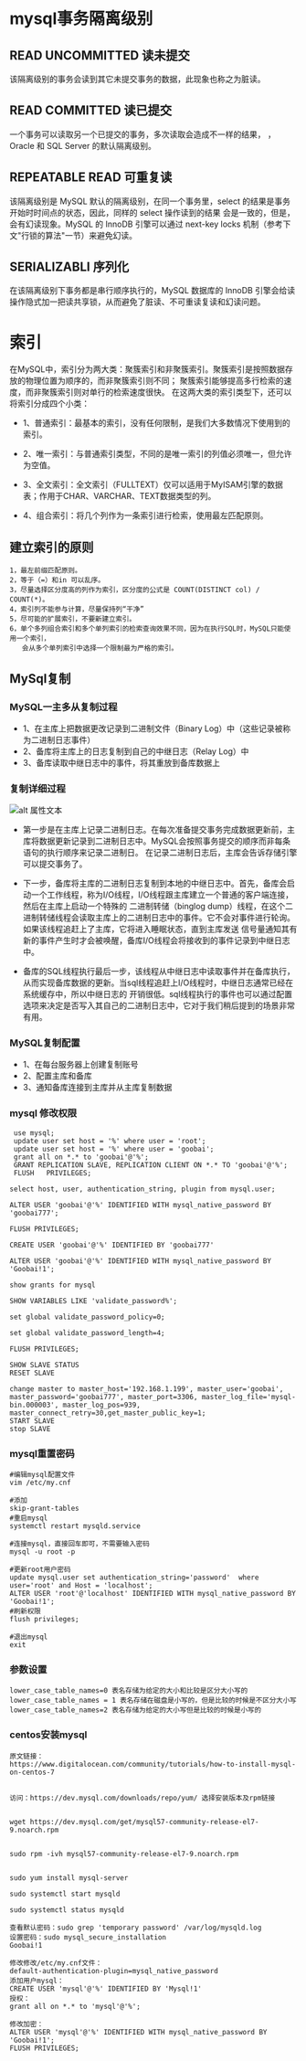 # mysql事务隔离级别

## READ UNCOMMITTED 读未提交

该隔离级别的事务会读到其它未提交事务的数据，此现象也称之为脏读。

## READ COMMITTED 读已提交

一个事务可以读取另一个已提交的事务，多次读取会造成不一样的结果，
，Oracle 和 SQL Server 的默认隔离级别。

## REPEATABLE READ 可重复读

该隔离级别是 MySQL 默认的隔离级别，在同一个事务里，select 的结果是事务开始时时间点的状态，因此，同样的 select 操作读到的结果
会是一致的，但是，会有幻读现象。MySQL 的 InnoDB 引擎可以通过 next-key locks 机制（参考下文"行锁的算法"一节）来避免幻读。

## SERIALIZABLI 序列化

在该隔离级别下事务都是串行顺序执行的，MySQL 数据库的 InnoDB 引擎会给读操作隐式加一把读共享锁，从而避免了脏读、不可重读复读和幻读问题。


# 索引
在MySQL中，索引分为两大类：聚簇索引和非聚簇索引。聚簇索引是按照数据存放的物理位置为顺序的，而非聚簇索引则不同；
聚簇索引能够提高多行检索的速度，而非聚簇索引则对单行的检索速度很快。
在这两大类的索引类型下，还可以将索引分成四个小类：

- 1、普通索引：最基本的索引，没有任何限制，是我们大多数情况下使用到的索引。

- 2、唯一索引：与普通索引类型，不同的是唯一索引的列值必须唯一，但允许为空值。

- 3、全文索引：全文索引（FULLTEXT）仅可以适用于MyISAM引擎的数据表；作用于CHAR、VARCHAR、TEXT数据类型的列。

- 4、组合索引：将几个列作为一条索引进行检索，使用最左匹配原则。

## 建立索引的原则
```text
1，最左前缀匹配原则。
2，等于（=）和in 可以乱序。
3，尽量选择区分度高的列作为索引，区分度的公式是 COUNT(DISTINCT col) / COUNT(*)。
4，索引列不能参与计算，尽量保持列“干净”
5，尽可能的扩展索引，不要新建立索引。
6，单个多列组合索引和多个单列索引的检索查询效果不同，因为在执行SQL时，MySQL只能使用一个索引，
   会从多个单列索引中选择一个限制最为严格的索引。
```

## MySql复制

### MySQL一主多从复制过程

- 1、在主库上把数据更改记录到二进制文件（Binary Log）中（这些记录被称为二进制日志事件）
- 2、备库将主库上的日志复制到自己的中继日志（Relay Log）中
- 3、备库读取中继日志中的事件，将其重放到备库数据上

### 复制详细过程

![alt 属性文本](../image/mysql主从复制.png)

- 第一步是在主库上记录二进制日志。在每次准备提交事务完成数据更新前，主库将数据更新记录到二进制日志中。MySQL会按照事务提交的顺序而非每条语句的执行顺序来记录二进制日。
在记录二进制日志后，主库会告诉存储引擎可以提交事务了。

- 下一步，备库将主库的二进制日志复制到本地的中继日志中。首先，备库会启动一个工作线程，称为I/O线程，I/O线程跟主库建立一个普通的客户端连接，然后在主库上启动一个特殊的
二进制转储（binglog dump）线程，在这个二进制转储线程会读取主库上的二进制日志中的事件。它不会对事件进行轮询。如果该线程追赶上了主库，它将进入睡眠状态，直到主库发送
信号量通知其有新的事件产生时才会被唤醒，备库I/O线程会将接收到的事件记录到中继日志中。

- 备库的SQL线程执行最后一步，该线程从中继日志中读取事件并在备库执行，从而实现备库数据的更新。当sql线程追赶上I/O线程时，中继日志通常已经在系统缓存中，所以中继日志的
开销很低。sql线程执行的事件也可以通过配置选项来决定是否写入其自己的二进制日志中，它对于我们稍后提到的场景非常有用。

### MySQL复制配置

- 1、在每台服务器上创建复制账号
- 2、配置主库和备库
- 3、通知备库连接到主库并从主库复制数据




### mysql 修改权限

```shell script
 use mysql;
 update user set host = '%' where user = 'root';
 update user set host = '%' where user = 'goobai';
 grant all on *.* to 'goobai'@'%';
 GRANT REPLICATION SLAVE, REPLICATION CLIENT ON *.* TO 'goobai'@'%';
 FLUSH   PRIVILEGES;

select host, user, authentication_string, plugin from mysql.user;

ALTER USER 'goobai'@'%' IDENTIFIED WITH mysql_native_password BY 'goobai777';

FLUSH PRIVILEGES;

CREATE USER 'goobai'@'%' IDENTIFIED BY 'goobai777'

ALTER USER 'goobai'@'%' IDENTIFIED WITH mysql_native_password BY 'Goobai!1';

show grants for mysql

SHOW VARIABLES LIKE 'validate_password%';

set global validate_password_policy=0;

set global validate_password_length=4;

FLUSH PRIVILEGES;

SHOW SLAVE STATUS
RESET SLAVE

change master to master_host='192.168.1.199', master_user='goobai', master_password='goobai777', master_port=3306, master_log_file='mysql-bin.000003', master_log_pos=939, master_connect_retry=30,get_master_public_key=1;
START SLAVE
stop SLAVE
```

### mysql重置密码
```shell script
#编辑mysql配置文件
vim /etc/my.cnf

#添加
skip-grant-tables
#重启mysql
systemctl restart mysqld.service 

#连接mysql，直接回车即可，不需要输入密码
mysql -u root -p

#更新root用户密码
update mysql.user set authentication_string='password'  where user='root' and Host = 'localhost';
ALTER USER 'root'@'localhost' IDENTIFIED WITH mysql_native_password BY 'Goobai!1';
#刷新权限
flush privileges;

#退出mysql
exit
```
### 参数设置
```shell script
lower_case_table_names=0 表名存储为给定的大小和比较是区分大小写的
lower_case_table_names = 1 表名存储在磁盘是小写的，但是比较的时候是不区分大小写
lower_case_table_names=2 表名存储为给定的大小写但是比较的时候是小写的
```
### centos安装mysql
```shell script
原文链接：
https://www.digitalocean.com/community/tutorials/how-to-install-mysql-on-centos-7


访问：https://dev.mysql.com/downloads/repo/yum/ 选择安装版本及rpm链接


wget https://dev.mysql.com/get/mysql57-community-release-el7-9.noarch.rpm


sudo rpm -ivh mysql57-community-release-el7-9.noarch.rpm


sudo yum install mysql-server

sudo systemctl start mysqld

sudo systemctl status mysqld

查看默认密码：sudo grep 'temporary password' /var/log/mysqld.log
设置密码：sudo mysql_secure_installation
Goobai!1

修改修改/etc/my.cnf文件：
default-authentication-plugin=mysql_native_password
添加用户mysql：
CREATE USER 'mysql'@'%' IDENTIFIED BY 'Mysql!1'
授权：
grant all on *.* to 'mysql'@'%';

修改加密：
ALTER USER 'mysql'@'%' IDENTIFIED WITH mysql_native_password BY 'Goobai!1';
FLUSH PRIVILEGES;

```